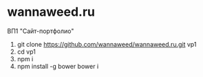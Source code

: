# wannaweed.ru
ВП1 "Сайт-портфолио"

1. git clone https://github.com/wannaweed/wannaweed.ru.git vp1
2. cd vp1
3. npm i
4. npm install -g bower
bower i
